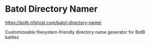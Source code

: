 # Batol Directory Namer

https://botb.nfshost.com/batol-directory-namer

Customizeable filesystem-friendly directory name generator for BotB battles
